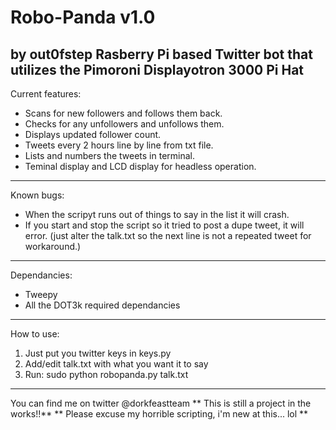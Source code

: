# Robo-Panda v1.0
by out0fstep
Rasberry Pi based Twitter bot that utilizes the Pimoroni Displayotron 3000 Pi Hat 
----------------------------------------------------------------------------------
Current features:
- Scans for new followers and follows them back.
- Checks for any unfollowers and unfollows them. 
- Displays updated follower count.
- Tweets every 2 hours line by line from txt file.
- Lists and numbers the tweets in terminal.
- Teminal display and LCD display for headless operation.

---------------------------------------------------------------------------------

Known bugs:
- When the scripyt runs out of things to say in the list it will crash.
- If you start and stop the script so it tried to post a dupe tweet, it will error. 
  (just alter the talk.txt so the next line is not a repeated tweet for workaround.) 

--------------------------------------------------------------------------------------
Dependancies:
- Tweepy
- All the DOT3k required dependancies 

-----------------------------------------------------------------------------------------
How to use:

1. Just put you twitter keys in keys.py
2. Add/edit talk.txt with what you want it to say
3. Run: sudo python robopanda.py talk.txt

----------------------------------------------------------------------------------------
You can find me on twitter @dorkfeastteam 
** This is still a project in the works!!**
** Please excuse my horrible scripting, i'm new at this... lol ** 



